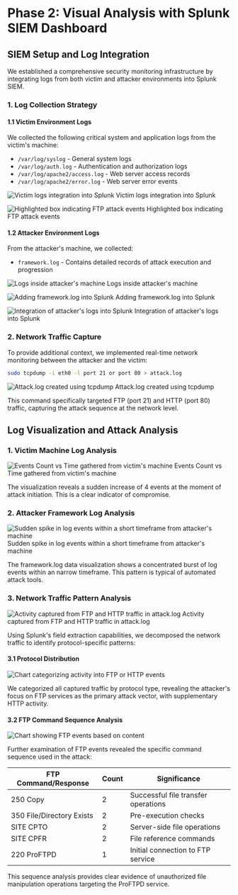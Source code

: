 # Phase 2: Visual Analysis with Splunk SIEM Dashboard

## SIEM Setup and Log Integration

We established a comprehensive security monitoring infrastructure by integrating logs from both victim and attacker environments into Splunk SIEM.

### 1. Log Collection Strategy

#### 1.1 Victim Environment Logs
We collected the following critical system and application logs from the victim's machine:
- `/var/log/syslog` - General system logs
- `/var/log/auth.log` - Authentication and authorization logs
- `/var/log/apache2/access.log` - Web server access records
- `/var/log/apache2/error.log` - Web server error events

![Victim logs integration into Splunk](screenshots/image1.png)
Victim logs integration into Splunk

![Highlighted box indicating FTP attack events](screenshots/image2.png)
Highlighted box indicating FTP attack events

#### 1.2 Attacker Environment Logs
From the attacker's machine, we collected:
- `framework.log` - Contains detailed records of attack execution and progression

![Logs inside attacker's machine](screenshots/image3.png)
Logs inside attacker's machine

![Adding framework.log into Splunk](screenshots/image4.png)
Adding framework.log into Splunk

![Integration of attacker's logs into Splunk](screenshots/image5.png)
Integration of attacker's logs into Splunk

### 2. Network Traffic Capture

To provide additional context, we implemented real-time network monitoring between the attacker and the victim:

```bash
sudo tcpdump -i eth0 -l port 21 or port 80 > attack.log
```

![Attack.log created using tcpdump](screenshots/image6.png)
Attack.log created using tcpdump

This command specifically targeted FTP (port 21) and HTTP (port 80) traffic, capturing the attack sequence at the network level.

## Log Visualization and Attack Analysis


### 1. Victim Machine Log Analysis

![Events Count vs Time gathered from victim's machine](screenshots/image7.png)
Events Count vs Time gathered from victim's machine

The visualization reveals a sudden increase of 4 events  at the moment of attack initiation. This is a clear indicator of compromise.

### 2. Attacker Framework Log Analysis

![Sudden spike in log events within a short timeframe from attacker's machine](screenshots/image8.png)
Sudden spike in log events within a short timeframe from attacker's machine

The framework.log data visualization shows a concentrated burst of log events within an narrow timeframe. This pattern is typical of automated attack tools.

### 3. Network Traffic Pattern Analysis

![Activity captured from FTP and HTTP traffic in attack.log](screenshots/image9.png)
Activity captured from FTP and HTTP traffic in attack.log

Using Splunk's field extraction capabilities, we decomposed the network traffic to identify protocol-specific patterns:

#### 3.1 Protocol Distribution

![Chart categorizing activity into FTP or HTTP events](screenshots/image10.png)

We categorized all captured traffic by protocol type, revealing the attacker's focus on FTP services as the primary attack vector, with supplementary HTTP activity.

#### 3.2 FTP Command Sequence Analysis

![Chart showing FTP events based on content](screenshots/image11.png)

Further examination of FTP events revealed the specific command sequence used in the attack:

| FTP Command/Response | Count | Significance |
|----------------------|-------|-------------|
| 250 Copy | 2 | Successful file transfer operations |
| 350 File/Directory Exists | 2 | Pre-execution checks |
| SITE CPTO | 2 | Server-side file operations |
| SITE CPFR | 2 | File reference commands |
| 220 ProFTPD | 1 | Initial connection to FTP service |

This sequence analysis provides clear evidence of unauthorized file manipulation operations targeting the ProFTPD service.

